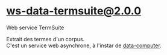 # ws-data-termsuite@2.0.0

Web service TermSuite

Extrait des termes d'un corpus.  
C'est un service web asynchrone, à l'instar de
[data-computer](../data-computer/).

